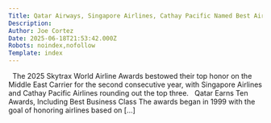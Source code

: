 ```yaml
---
Title: Qatar Airways, Singapore Airlines, Cathay Pacific Named Best Airlines in the World
Description: 
Author: Joe Cortez
Date: 2025-06-18T21:53:42.000Z
Robots: noindex,nofollow
Template: index
---
```

&#160; The 2025 Skytrax World Airline Awards bestowed their top honor on the Middle East Carrier for the second consecutive year, with Singapore Airlines and Cathay Pacific Airlines rounding out the top three.   Qatar Earns Ten Awards, Including Best Business Class The awards began in 1999 with the goal of honoring airlines based on [&#8230;]